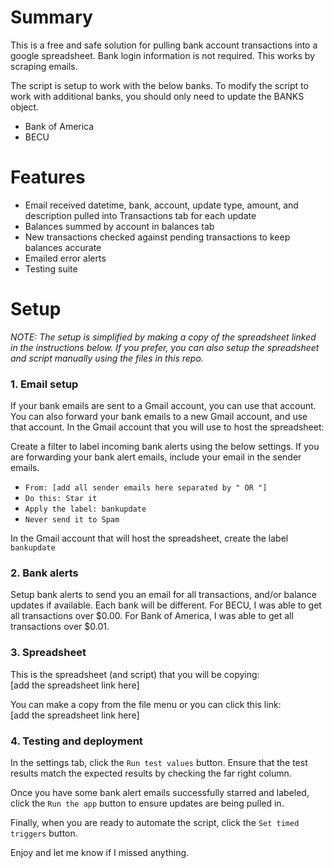 # Summary

This is a free and safe solution for pulling bank account transactions into a google spreadsheet. Bank login information is not required. This works by scraping emails.

The script is setup to work with the below banks. To modify the script to work with additional banks, you should only need to update the BANKS object.
- Bank of America
- BECU

# Features

- Email received datetime, bank, account, update type, amount, and description pulled into Transactions tab for each update
- Balances summed by account in balances tab
- New transactions checked against pending transactions to keep balances accurate
- Emailed error alerts
- Testing suite

# Setup

_NOTE: The setup is simplified by making a copy of the spreadsheet linked in the instructions below. If you prefer, you can also setup the spreadsheet and script manually using the files in this repo._

### 1. Email setup
If your bank emails are sent to a Gmail account, you can use that account. You can also forward your bank emails to a new Gmail account, and use that account. In the Gmail account that you will use to host the spreadsheet:

Create a filter to label incoming bank alerts using the below settings.  If you are forwarding your bank alert emails, include your email in the sender emails.
- `From: [add all sender emails here separated by " OR "]`
- `Do this: Star it`
- `Apply the label: bankupdate`
- `Never send it to Spam`

In the Gmail account that will host the spreadsheet, create the label `bankupdate`

### 2. Bank alerts
Setup bank alerts to send you an email for all transactions, and/or balance updates if available.  Each bank will be different.  For BECU, I was able to get all transactions over $0.00.  For Bank of America, I was able to get all transactions over $0.01.

### 3. Spreadsheet
This is the spreadsheet (and script) that you will be copying:  
[add the spreadsheet link here]

You can make a copy from the file menu or you can click this link:  
[add the spreadsheet link here]

### 4. Testing and deployment

In the settings tab, click the `Run test values` button.  Ensure that the test results match the expected results by checking the far right column.

Once you have some bank alert emails successfully starred and labeled, click the `Run the app` button to ensure updates are being pulled in.

Finally, when you are ready to automate the script, click the `Set timed triggers` button.

Enjoy and let me know if I missed anything.
